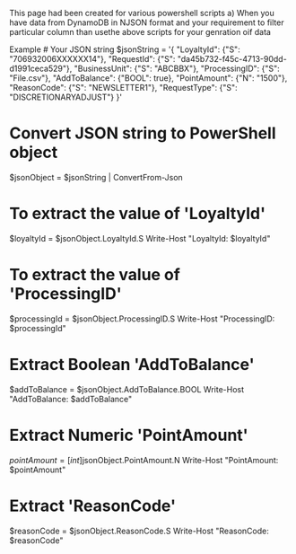 This  page had been  created for various powershell scripts 
a) When you  have data from  DynamoDB  in  NJSON format and your requirement to filter particular column  than  usethe above scripts for your genration oif data  

Example # Your JSON string
$jsonString = '{
    "LoyaltyId": {"S": "706932006XXXXXX14"},
    "RequestId": {"S": "da45b732-f45c-4713-90dd-d1991ceca529"},
    "BusinessUnit": {"S": "ABCBBX"},
    "ProcessingID": {"S": "File.csv"},
    "AddToBalance": {"BOOL": true},
    "PointAmount": {"N": "1500"},
    "ReasonCode": {"S": "NEWSLETTER1"},
    "RequestType": {"S": "DISCRETIONARYADJUST"}
}'

# Convert JSON string to PowerShell object
$jsonObject = $jsonString | ConvertFrom-Json

# To extract the value of 'LoyaltyId'
$loyaltyId = $jsonObject.LoyaltyId.S
Write-Host "LoyaltyId: $loyaltyId"

# To extract the value of 'ProcessingID'
$processingId = $jsonObject.ProcessingID.S
Write-Host "ProcessingID: $processingId"

# Extract Boolean 'AddToBalance'
$addToBalance = $jsonObject.AddToBalance.BOOL
Write-Host "AddToBalance: $addToBalance"

# Extract Numeric 'PointAmount'
$pointAmount = [int]$jsonObject.PointAmount.N
Write-Host "PointAmount: $pointAmount"

# Extract 'ReasonCode'
$reasonCode = $jsonObject.ReasonCode.S
Write-Host "ReasonCode: $reasonCode"
